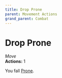 ```yaml
---
title: Drop Prone
parent: Movement Actions
grand_parent: Combat
---
```


# Drop Prone
*Move*<br>
**Actions:** 1

You fall [Prone](https://stormchaserroleplaying.com/stormchaserRPG/Conditions/Prone/).
